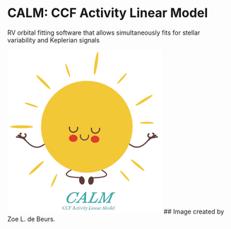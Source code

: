 # CALM: CCF Activity Linear Model
 RV orbital fitting software that allows simultaneously fits for stellar variability and Keplerian signals

<img src="final_calm_lil_star_V2.png" alt="CALM_Logo" width="350"/>
## Image created by Zoe L. de Beurs. 
